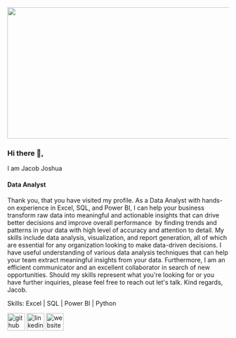 <img src="https://images.pexels.com/photos/577210/pexels-photo-577210.jpeg?auto=compress&cs=tinysrgb&w=1260&h=750&dpr=1" width="700" height="300">

### Hi there 👋,
I am Jacob Joshua
#### Data Analyst

Thank you, that you have visited my profile. As a Data Analyst with hands-on experience in Excel, SQL, and Power BI, I can help your business transform raw data into meaningful and actionable insights that can drive better decisions and improve overall performance  by finding trends and patterns in your data with high level of accuracy and attention to detail.​
My skills include data analysis, visualization, and report generation, all of which are essential for any organization looking to make data-driven decisions. I have useful understanding of various data analysis techniques that can help your team extract meaningful insights from your data.
​Furthermore, I am an efficient communicator and an excellent collaborator in search of new opportunities.
Should my skills represent what you're looking for or you have further inquiries, please feel free to reach out let's talk.
Kind regards,
Jacob.

Skills: Excel | SQL | Power BI | Python

[<img src='https://cdn.jsdelivr.net/npm/simple-icons@3.0.1/icons/github.svg' alt='github' height='40'>](https://github.com/https://github.com/jakejosh6751/jakejosh6751)  [<img src='https://cdn.jsdelivr.net/npm/simple-icons@3.0.1/icons/linkedin.svg' alt='linkedin' height='40'>](https://www.linkedin.com/in/https://www.linkedin.com/in/jacobjoshua675//)  [<img src='https://cdn.jsdelivr.net/npm/simple-icons@3.0.1/icons/icloud.svg' alt='website' height='40'>](https://jacobjoshua675.wixsite.com/my-site)  

